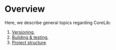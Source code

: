 # Overview

Here, we describe general topics regarding CoreLib:

 1. [Versioning](./versioning_and_support_matrix.md),
 2. [Building & testing](./building_and_testing.md),
 3. [Project structure](./project_structure.md).
